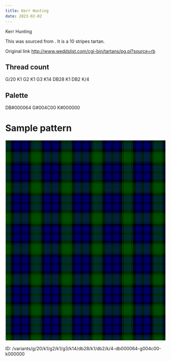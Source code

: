 ```yaml
---
title: Kerr Hunting
date: 2023-02-02
---
```

Kerr Hunting

This was sourced from <no value>.  It is a 10 stripes tartan.

Original link http://www.weddslist.com/cgi-bin/tartans/pg.pl?source=rb

## Thread count
G/20 K1 G2 K1 G3 K14 DB28 K1 DB2 K/4

## Palette
DB#000064 G#004C00 K#000000

# Sample pattern

![Tartan detail](tartan.png "G/20 K1 G2 K1 G3 K14 DB28 K1 DB2 K/4 tartan")

ID: /variants/g/20/k1/g2/k1/g3/k14/db28/k1/db2/k/4-db000064-g004c00-k000000